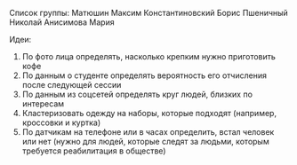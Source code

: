 Список группы:
Матюшин Максим
Константиновский Борис
Пшеничный Николай
Анисимова Мария

Идеи:
1) По фото лица определять, насколько крепким нужно приготовить кофе
2) По данным о студенте определять вероятность его отчисления после следующей сессии
3) По данным из соцсетей определять круг людей, близких по интересам
4) Кластеризовать одежду на наборы, которые подходят (например, кроссовки и куртка)
5) По датчикам на телефоне или в часах определить, встал человек или нет (нужно для людей, которые следят за людьми, которым требуется реабилитация в обществе)
